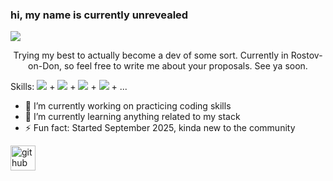 ### hi, my name is **currently unrevealed**
![](https://static.wikia.nocookie.net/devilmaycry/images/4/41/Jackpot.jpg/revision/latest?cb=20210518144340)

<center>Trying my best to actually become a dev of some sort. Currently in Rostov-on-Don, so feel free to write me about your proposals. See ya soon. </center>

Skills: ![](https://img.icons8.com/color/48/typescript.png) + ![](https://img.icons8.com/color/48/python--v1.png) + ![](https://img.icons8.com/color/48/nodejs.png) + ![](https://img.icons8.com/color/48/javascript--v1.png) + ...

- 🔭 I’m currently working on practicing coding skills 
- 🌱 I’m currently learning anything related to my stack 
- ⚡ Fun fact: Started September 2025, kinda new to the community 


[<img src='https://cdn.jsdelivr.net/npm/simple-icons@3.0.1/icons/github.svg' alt='github' height='40'>](https://github.com/a3th3r3al)  


